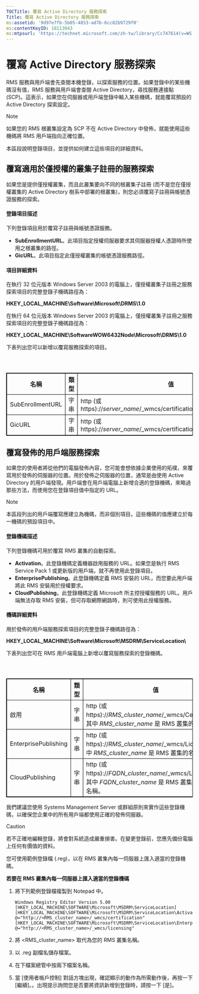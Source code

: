 ```yaml
---
TOCTitle: 覆寫 Active Directory 服務探索
Title: 覆寫 Active Directory 服務探索
ms:assetid: '9d97e7fb-5b05-4853-ad7b-6cc82b9729f0'
ms:contentKeyID: 18113043
ms:mtpsurl: 'https://technet.microsoft.com/zh-tw/library/Cc747614(v=WS.10)'
---
```


覆寫 Active Directory 服務探索
==============================

RMS 服務與用戶端會先查閱本機登錄，以探索服務的位置。如果登錄中的某些機碼沒有值，RMS 服務與用戶端會查閱 Active Directory，尋找服務連接點 (SCP)。這表示，如果您在伺服器或用戶端登錄中輸入某些機碼，就能覆寫預設的 Active Directory 探索設定。

> [!NOTE]  
> 如果您的 RMS 根叢集設定為 SCP 不在 Active Directory 中發佈，就能使用這些機碼將 RMS 用戶端指向正確位置。

本區段說明登錄項目，並提供如何建立這些項目的詳細資料。

覆寫適用於僅授權的叢集子註冊的服務探索
--------------------------------------

如果您是提供僅授權叢集，而且此叢集要向不同的根叢集子註冊 (而不是您在僅授權叢集的 Active Directory 樹系中部署的根叢集)，則您必須覆寫子註冊與帳號憑證服務的探索。

#### 登錄項目描述

下列登錄項目用於覆寫子註冊與帳號憑證服務。

-   **SubEnrollmentURL**。此項目指定授權伺服器要求其伺服器授權人憑證時所使用之根叢集的路徑。
-   **GicURL**。此項目指定此僅授權叢集的帳號憑證服務路徑。

#### 項目詳細資料

在執行 32 位元版本 Windows Server 2003 的電腦上，僅授權叢集子註冊之服務探索項目的完整登錄子機碼路徑為：

**HKEY\_LOCAL\_MACHINE\\Software\\Microsoft\\DRMS\\1.0**

在執行 64 位元版本 Windows Server 2003 的電腦上，僅授權叢集子註冊之服務探索項目的完整登錄子機碼路徑為：

**HKEY\_LOCAL\_MACHINE\\SoftwareWOW6432Node\\Microsoft\\DRMS\\1.0**

下表列出您可以新增以覆寫服務探索的項目。

###  

 
<table style="border:1px solid black;">
<colgroup>
<col width="33%" />
<col width="33%" />
<col width="33%" />
</colgroup>
<thead>
<tr class="header">
<th style="border:1px solid black;" >名稱</th>
<th style="border:1px solid black;" >類型</th>
<th style="border:1px solid black;" >值</th>
</tr>
</thead>
<tbody>
<tr class="odd">
<td style="border:1px solid black;">SubEnrollmentURL</td>
<td style="border:1px solid black;">字串</td>
<td style="border:1px solid black;">http (或 https)://<em>server_name</em>/_wmcs/certification/subenrollservice.asmx</td>
</tr>
<tr class="even">
<td style="border:1px solid black;">GicURL</td>
<td style="border:1px solid black;">字串</td>
<td style="border:1px solid black;">http (或 https)://<em>server_name</em>/_wmcs/certification/certification.asmx</td>
</tr>
</tbody>
</table>
  
覆寫發佈的用戶端服務探索  
------------------------
  
如果您的使用者將從他們的電腦發佈內容，您可能會想依據企業使用的拓樸，來覆寫用於發佈的伺服器的位置。用於發佈之伺服器的位置，通常是由使用 Active Directory 的用戶端發現。用戶端會在用戶端電腦上新增合適的登錄機碼，來略過那些方法，而使用您在登錄項目值中指定的 URL。
  
> [!NOTE]  
> 本區段列出的用戶端覆寫應建立為機碼，而非個別項目。這些機碼的值應建立於每一機碼的預設項目中。
  
#### 登錄機碼描述
  
下列登錄機碼可用於覆寫 RMS 叢集的自動探索。
  
-   **Activation**。此登錄機碼定義機器啟用服務的 URL。如果您是執行 RMS Service Pack 1 或更新版的用戶端，就不再使用此登錄項目。  
-   **EnterprisePublishing**。此登錄機碼定義 RMS 安裝的 URL，而您要此用戶端將此 RMS 安裝用於授權要求。  
-   **CloudPublishing**。此登錄機碼定義 Microsoft 所主控授權服務的 URL。用戶端無法存取 RMS 安裝，但可存取網際網路時，則可使用此授權服務。
  
#### 機碼詳細資料
  
用於發佈的用戶端服務探索項目的完整登錄子機碼路徑為：
  
**HKEY\_LOCAL\_MACHINE\\Software\\Microsoft\\MSDRM\\ServiceLocation\\**
  
下表列出您可在 RMS 用戶端電腦上新增以覆寫服務探索的登錄機碼。
  
###  

 
<table style="border:1px solid black;">
<colgroup>
<col width="33%" />
<col width="33%" />
<col width="33%" />
</colgroup>
<thead>
<tr class="header">
<th style="border:1px solid black;" >名稱</th>
<th style="border:1px solid black;" >類型</th>
<th style="border:1px solid black;" >值</th>
</tr>
</thead>
<tbody>
<tr class="odd">
<td style="border:1px solid black;">啟用</td>
<td style="border:1px solid black;">字串</td>
<td style="border:1px solid black;">http (或 https)://<em>RMS_cluster_name</em>/_wmcs/Certification，其中 <em>RMS_cluster_name</em> 是 RMS 叢集的名稱。</td>
</tr>
<tr class="even">
<td style="border:1px solid black;">EnterprisePublishing</td>
<td style="border:1px solid black;">字串</td>
<td style="border:1px solid black;">http (或 https)://<em>RMS_cluster_name</em>/_wmcs/Licensing，其中 <em>RMS_cluster_name</em> 是 RMS 叢集的名稱。</td>
</tr>
<tr class="odd">
<td style="border:1px solid black;">CloudPublishing</td>
<td style="border:1px solid black;">字串</td>
<td style="border:1px solid black;">http (或 https)://<em>FQDN_cluster_name</em>/_wmcs/Licensing，其中 <em>FQDN_cluster_name</em> 是 RMS 叢集的完整網域名稱。</td>
</tr>
</tbody>
</table>
  
我們建議您使用 Systems Management Server 或群組原則來實作這些登錄機碼，以確保您企業中的所有用戶端都使用正確的發佈伺服器。
  
> [!CAUTION]  
> 若不正確地編輯登錄，將會對系統造成嚴重損害。在變更登錄前，您應先備份電腦上任何有價值的資料。
  
您可使用範例登錄檔 (.reg)，以在 RMS 叢集內每一伺服器上匯入適當的登錄機碼。
  
**若要在 RMS 叢集內每一伺服器上匯入適當的登錄機碼**  
1.  將下列範例登錄檔複製到 Notepad 中。
  
    ```
    Windows Registry Editor Version 5.00 
    [HKEY_LOCAL_MACHINE\SOFTWARE\Microsoft\MSDRM\ServiceLocation] 
    [HKEY_LOCAL_MACHINE\SOFTWARE\Microsoft\MSDRM\ServiceLocation\Activation] 
    @="http://<RMS_cluster_name>/_wmcs/certification" 
    [HKEY_LOCAL_MACHINE\SOFTWARE\Microsoft\MSDRM\ServiceLocation\EnterprisePublishing] 
    @="http://<RMS_cluster_name>/_wmcs/licensing" 
    ```

2.  將 &lt;RMS\_cluster\_name&gt; 取代為您的 RMS 叢集名稱。
  
3.  以 .reg 副檔名儲存檔案。
  
4.  在下檔案總管中按兩下檔案名稱。
  
5.  當 \[使用者帳戶控制\] 對話方塊出現，確認顯示的動作為所需動作後，再按一下 \[繼續\]。。出現提示詢問您是否要將資訊新增到登錄時，請按一下 \[是\]。
